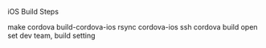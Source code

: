 iOS Build Steps

make cordova
build-cordova-ios
rsync cordova-ios
ssh
cordova build
open
set dev team, build setting
